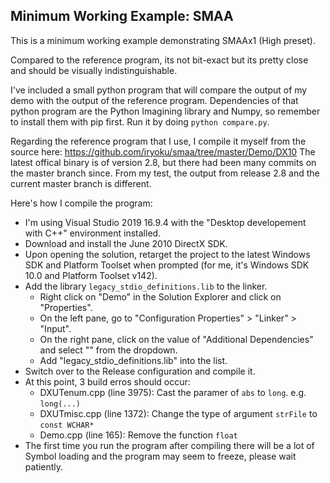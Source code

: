 ## Minimum Working Example: SMAA

This is a minimum working example demonstrating SMAAx1 (High preset).

Compared to the reference program, its not bit-exact but its pretty close and should be visually indistinguishable.

I've included a small python program that will compare the output of my demo with the output of the reference program.
Dependencies of that python program are the Python Imagining library and Numpy, so remember to install them with pip first.
Run it by doing `python compare.py`.

Regarding the reference program that I use, I compile it myself from the source here: https://github.com/iryoku/smaa/tree/master/Demo/DX10
The latest offical binary is of version 2.8, but there had been many commits on the master branch since.
From my test, the output from release 2.8 and the current master branch is different.

Here's how I compile the program:

- I'm using Visual Studio 2019 16.9.4 with the "Desktop developement with C++" environment installed.
- Download and install the June 2010 DirectX SDK.
- Upon opening the solution, retarget the project to the latest Windows SDK and Platform Toolset when prompted (for me, it's Windows SDK 10.0 and Platform Toolset v142).
- Add the library `legacy_stdio_definitions.lib` to the linker.
  - Right click on "Demo" in the Solution Explorer and click on "Properties".
  - On the left pane, go to "Configuration Properties" > "Linker" > "Input".
  - On the right pane, click on the value of "Additional Dependencies" and select "<Edit>" from the dropdown.
  - Add "legacy_stdio_definitions.lib" into the list.
- Switch over to the Release configuration and compile it.
- At this point, 3 build erros should occur:
  - DXUTenum.cpp (line 3975): Cast the paramer of `abs` to `long`. e.g. `long(...)`
  - DXUTmisc.cpp (line 1372): Change the type of argument `strFile` to `const WCHAR*`
  - Demo.cpp (line 165): Remove the function `float`
- The first time you run the program after compiling there will be a lot of Symbol loading and the program may seem to freeze, please wait patiently.
